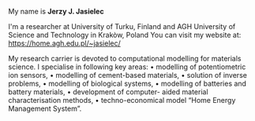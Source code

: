 My name is **Jerzy J. Jasielec**

I'm a researcher at University of Turku, Finland and AGH University of Science and Technology in Krakòw, Poland
You can visit my website at: https://home.agh.edu.pl/~jasielec/

My research carrier is devoted to computational modelling for materials science. I specialise in following key areas:
• modelling of potentiometric ion sensors,
• modelling of cement-based materials,
• solution of inverse problems,
• modelling of biological systems,
• modelling of batteries and battery materials,
• development of computer- aided material characterisation methods,
• techno-economical model “Home Energy Management System”.

<!--
**jjjasielec/jjjasielec** is a ✨ _special_ ✨ repository because its `README.md` (this file) appears on your GitHub profile.

Here are some ideas to get you started:

- 🔭 I’m currently working on ...
- 🌱 I’m currently learning ...
- 👯 I’m looking to collaborate on ...
- 🤔 I’m looking for help with ...
- 💬 Ask me about ...
- 📫 How to reach me: ...
- 😄 Pronouns: ...
- ⚡ Fun fact: ...
-->
